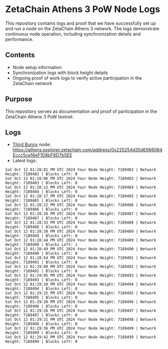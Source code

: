 # ZetaChain Athens 3 PoW Node Logs
This repository contains logs and proof that we have successfully set up and run a node on the ZetaChain Athens 3 network. The logs demonstrate continuous node operation, including synchronization details and performance.

## Contents
- Node setup information
- Synchronization logs with block height details
- Ongoing proof of work logs to verify active participation in the ZetaChain network

## Purpose
This repository serves as documentation and proof of participation in the ZetaChain Athens 3 PoW testnet.

## Logs

- [Third Bunny](https://thirdbunny.xyz/) node: https://athens.explorer.zetachain.com/address/0x225254d35dE666064Eccc5ce16eF1D8bF8D7b5EE
- Latest logs:
```
Sat Oct 12 01:28:01 PM UTC 2024 Your Node Height: 7189482 | Network Height: 7189482 | Blocks Left: 0
Sat Oct 12 01:28:06 PM UTC 2024 Your Node Height: 7189483 | Network Height: 7189483 | Blocks Left: 0
Sat Oct 12 01:28:12 PM UTC 2024 Your Node Height: 7189484 | Network Height: 7189484 | Blocks Left: 0
Sat Oct 12 01:28:17 PM UTC 2024 Your Node Height: 7189485 | Network Height: 7189485 | Blocks Left: 0
Sat Oct 12 01:28:22 PM UTC 2024 Your Node Height: 7189486 | Network Height: 7189486 | Blocks Left: 0
Sat Oct 12 01:28:28 PM UTC 2024 Your Node Height: 7189487 | Network Height: 7189487 | Blocks Left: 0
Sat Oct 12 01:28:33 PM UTC 2024 Your Node Height: 7189488 | Network Height: 7189488 | Blocks Left: 0
Sat Oct 12 01:28:38 PM UTC 2024 Your Node Height: 7189489 | Network Height: 7189489 | Blocks Left: 0
Sat Oct 12 01:28:44 PM UTC 2024 Your Node Height: 7189489 | Network Height: 7189490 | Blocks Left: 1
Sat Oct 12 01:28:49 PM UTC 2024 Your Node Height: 7189490 | Network Height: 7189490 | Blocks Left: 0
Sat Oct 12 01:28:54 PM UTC 2024 Your Node Height: 7189491 | Network Height: 7189491 | Blocks Left: 0
Sat Oct 12 01:29:00 PM UTC 2024 Your Node Height: 7189492 | Network Height: 7189492 | Blocks Left: 0
Sat Oct 12 01:29:05 PM UTC 2024 Your Node Height: 7189493 | Network Height: 7189493 | Blocks Left: 0
Sat Oct 12 01:29:10 PM UTC 2024 Your Node Height: 7189494 | Network Height: 7189494 | Blocks Left: 0
Sat Oct 12 01:29:15 PM UTC 2024 Your Node Height: 7189495 | Network Height: 7189495 | Blocks Left: 0
Sat Oct 12 01:29:20 PM UTC 2024 Your Node Height: 7189496 | Network Height: 7189496 | Blocks Left: 0
Sat Oct 12 01:29:26 PM UTC 2024 Your Node Height: 7189497 | Network Height: 7189497 | Blocks Left: 0
Sat Oct 12 01:29:31 PM UTC 2024 Your Node Height: 7189498 | Network Height: 7189498 | Blocks Left: 0
Sat Oct 12 01:29:36 PM UTC 2024 Your Node Height: 7189499 | Network Height: 7189499 | Blocks Left: 0
Sat Oct 12 01:29:42 PM UTC 2024 Your Node Height: 7189499 | Network Height: 7189499 | Blocks Left: 0
```
